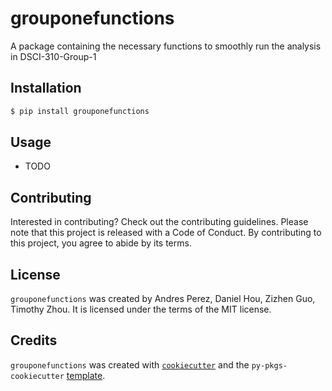 # grouponefunctions

A package containing the necessary functions to smoothly run the analysis in DSCI-310-Group-1

## Installation

```bash
$ pip install grouponefunctions
```

## Usage

- TODO

## Contributing

Interested in contributing? Check out the contributing guidelines. Please note that this project is released with a Code of Conduct. By contributing to this project, you agree to abide by its terms.

## License

`grouponefunctions` was created by Andres Perez, Daniel Hou, Zizhen Guo, Timothy Zhou. It is licensed under the terms of the MIT license.

## Credits

`grouponefunctions` was created with [`cookiecutter`](https://cookiecutter.readthedocs.io/en/latest/) and the `py-pkgs-cookiecutter` [template](https://github.com/py-pkgs/py-pkgs-cookiecutter).
